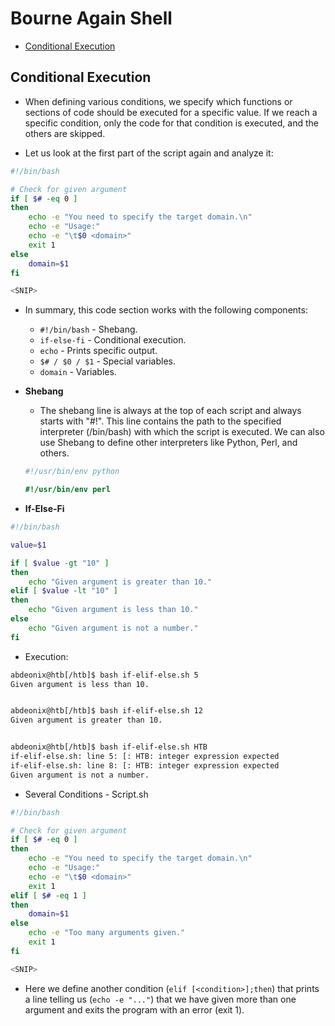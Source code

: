 # Bourne Again Shell
- [Conditional Execution](#conditional-execution)



## Conditional Execution
- When defining various conditions, we specify which functions or sections of code should be executed for a specific value. If we reach a specific condition, only the code for that condition is executed, and the others are skipped. 

- Let us look at the first part of the script again and analyze it:
```bash
#!/bin/bash

# Check for given argument
if [ $# -eq 0 ]
then
	echo -e "You need to specify the target domain.\n"
	echo -e "Usage:"
	echo -e "\t$0 <domain>"
	exit 1
else
	domain=$1
fi

<SNIP>
```
- In summary, this code section works with the following components:

    - `#!/bin/bash` - Shebang.
    - `if-else-fi` - Conditional execution.
    - `echo` - Prints specific output.
    - `$# / $0 / $1` - Special variables.
    - `domain` - Variables.

- **Shebang**
    - The shebang line is always at the top of each script and always starts with "#!". This line contains the path to the specified interpreter (/bin/bash) with which the script is executed. We can also use Shebang to define other interpreters like Python, Perl, and others.
    ```python
    #!/usr/bin/env python
    ```
    ```perl
    #!/usr/bin/env perl
    ```

- **If-Else-Fi**
```bash
#!/bin/bash

value=$1

if [ $value -gt "10" ]
then
	echo "Given argument is greater than 10."
elif [ $value -lt "10" ]
then
	echo "Given argument is less than 10."
else
	echo "Given argument is not a number."
fi
```

- Execution: 
```bash
abdeonix@htb[/htb]$ bash if-elif-else.sh 5
Given argument is less than 10.


abdeonix@htb[/htb]$ bash if-elif-else.sh 12
Given argument is greater than 10.


abdeonix@htb[/htb]$ bash if-elif-else.sh HTB
if-elif-else.sh: line 5: [: HTB: integer expression expected
if-elif-else.sh: line 8: [: HTB: integer expression expected
Given argument is not a number.
```

- Several Conditions - Script.sh
```bash
#!/bin/bash

# Check for given argument
if [ $# -eq 0 ]
then
	echo -e "You need to specify the target domain.\n"
	echo -e "Usage:"
	echo -e "\t$0 <domain>"
	exit 1
elif [ $# -eq 1 ]
then
	domain=$1
else
	echo -e "Too many arguments given."
	exit 1
fi

<SNIP>
```

- Here we define another condition (`elif [<condition>];then`) that prints a line telling us (`echo -e "..."`) that we have given more than one argument and exits the program with an error (exit 1).

